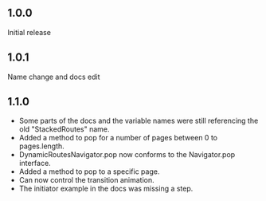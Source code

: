## 1.0.0

Initial release

## 1.0.1

Name change and docs edit

## 1.1.0

- Some parts of the docs and the variable names were still referencing the old "StackedRoutes" name.
- Added a method to pop for a number of pages between 0 to pages.length.
- DynamicRoutesNavigator.pop now conforms to the Navigator.pop interface.
- Added a method to pop to a specific page.
- Can now control the transition animation.
- The initiator example in the docs was missing a step.